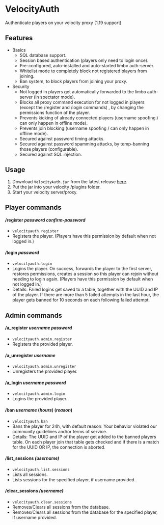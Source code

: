 # VelocityAuth
Authenticate players on your velocity proxy (1.19 support)

## Features
- Basics
  - SQL database support.
  - Session based authentication (players only need to login once).
  - Pre-configured, auto-installed and auto-started limbo auth-server.
  - Whitelist mode to completely block not registered players from joining.
  - Ban system, to block players from joining your proxy.
- Security
  - Not logged in players get automatically forwarded to the limbo auth-server (in spectator mode).
  - Blocks all proxy command execution for not logged in players (except the /register and /login commands)
  , by changing the permissions function of the player.  
  - Prevents kicking of already connected players (username spoofing / can only happen in offline mode).
  - Prevents join blocking (username spoofing / can only happen in offline mode).
  - Secured against password timing attacks.
  - Secured against password spamming attacks, by temp-banning those players (configurable).
  - Secured against SQL injection.


## Usage
1. Download `VelocityAuth.jar` from the latest release [here](https://github.com/Osiris-Team/VelocityAuth/releases).
2. Put the jar into your velocity /plugins folder.
3. Start your velocity server/proxy.

## Player commands

#### /register _password_ _confirm-password_
- `velocityauth.register`
- Registers the player. (Players have this permission by default when not logged in.)

#### /login _password_
- `velocityauth.login`
- Logins the player. On success, forwards the player to the first server, restores permissions, creates a session
  so this player can rejoin without needing to login again. (Players have this permission by default when not logged in.)
- Details: Failed logins get saved to a table, together with 
  the UUID and IP of the player. If there are more than 5 failed attempts
  in the last hour, the player gets banned for 10 seconds on each
  following failed attempt.

## Admin commands

#### /a_register _username_ _password_
- `velocityauth.admin.register`
- Registers the provided player.

#### /a_unregister _username_
- `velocityauth.admin.unregister`
- Unregisters the provided player.

#### /a_login _username_ _password_
- `velocityauth.admin.login`
- Logins the provided player.

#### /ban _username_ (_hours_) (_reason_)
- `velocityauth.ban`
- Bans the player for 24h, with default reason: Your behavior violated our community guidelines and/or terms of service.
- Details: The UUID and IP of the player get added to 
  the banned players table. On each player join that table gets
  checked and if there is a match for the UUID OR IP,
  the connection is aborted.

#### /list_sessions _(username)_
- `velocityauth.list.sessions`
- Lists all sessions. 
- Lists sessions for the specified player, if username provided.

#### /clear_sessions _(username)_
- `velocityauth.clear.sessions`
- Removes/Clears all sessions from the database.
- Removes/Clears all sessions from the database for the specified player, if username provided.
